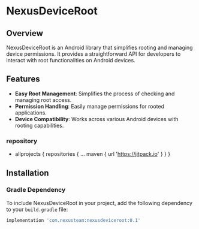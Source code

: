 # NexusDeviceRoot

## Overview
NexusDeviceRoot is an Android library that simplifies rooting and managing device permissions. It provides a straightforward API for developers to interact with root functionalities on Android devices.

## Features
- **Easy Root Management**: Simplifies the process of checking and managing root access.
- **Permission Handling**: Easily manage permissions for rooted applications.
- **Device Compatibility**: Works across various Android devices with rooting capabilities.
### repository 
- allprojects {
		repositories {
			...
			maven { url 'https://jitpack.io' }
		}
	}

## Installation

### Gradle Dependency
To include NexusDeviceRoot in your project, add the following dependency to your `build.gradle` file:

```groovy
implementation 'com.nexusteam:nexusdeviceroot:0.1'
